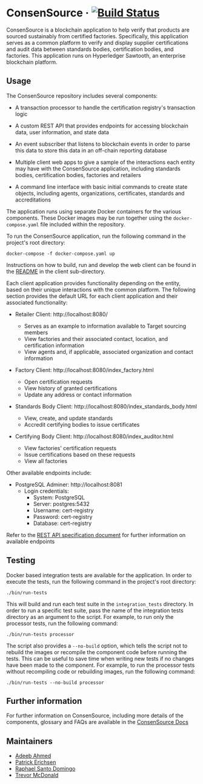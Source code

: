 # ConsenSource &middot; [![Build Status](https://travis-ci.org/target/consensource.svg?branch=master)](https://travis-ci.org/target/consensource)


ConsenSource is a blockchain application to help verify that products are sourced sustainably from certified factories. Specifically, this application serves as a common platform to verify and display supplier certifications and audit data between standards bodies, certification bodies, and factories. This application runs on Hyperledger Sawtooth, an enterprise blockchain platform.

## Usage

The ConsenSource repository includes several components:

- A transaction processor to handle the certification registry's transaction logic

- A custom REST API that provides endpoints for accessing blockchain data, user information, and state data

- An event subscriber that listens to blockchain events in order to parse this data to store this data in an off-chain reporting database

- Multiple client web apps to give a sample of the interactions each entity may have with the ConsenSource application, including standards bodies, certification bodies, factories and retailers

- A command line interface with basic initial commands to create state objects, including agents, organizations, certificates, standards and accreditations
  
The application runs using separate Docker containers for the various components. These Docker images may be run together using the `docker-compose.yaml` file included within the repository.

To run the ConsenSource application, run the following command in the project's root directory:

`docker-compose -f docker-compose.yaml up`

Instructions on how to build, run and develop the web client can be found in the [README](https://github.com/target/ConsenSource/blob/master/client/README.md) in the client sub-directory.

Each client application provides functionality depending on the entity, based on their unique interactions with the common platform. The following section provides the default URL for each client application and their associated functionality:

- Retailer Client: http://localhost:8080/
  - Serves as an example to information available to Target sourcing members
  - View factories and their associated contact, location, and certification information
  - View agents and, if applicable, associated organization and contact information

- Factory Client: http://localhost:8080/index_factory.html
  - Open certification requests
  - View history of granted certifications
  - Update any address or contact information

- Standards Body Client: http://localhost:8080/index_standards_body.html
  - View, create, and update standards
  - Accredit certifying bodies to issue certificates

- Certifying Body Client: http://localhost:8080/index_auditor.html
  - View factories' certification requests
  - Issue certifications based on these requests
  - View all factories

Other available endpoints include:

- PostgreSQL Adminer: http://localhost:8081
  - Login credentials:
    - System: PostgreSQL
    - Server: postgres:5432
    - Username: cert-registry
    - Password: cert-registry
    - Database: cert-registry

Refer to the [REST API specification document](https://github.com/target/ConsenSource/blob/master/docs_content/rest-api/specs.yaml) for further information on available endpoints


## Testing

Docker based integration tests are available for the application. In order to execute the tests, run the following command in the project's root directory:

`./bin/run-tests`

This will build and run each test suite in the `integration_tests` directory. In order to run a specific test suite, pass the name of the integration tests directory as an argument to the script. For example, to run only the processor tests, run the following command:

`./bin/run-tests processor`

The script also provides a `--no-build` option, which tells the script not to rebuild the images or recompile the component code before running the tests. This can be useful to save time when writing new tests if no changes have been made to the component. For example, to run the processor tests without recompiling code or rebuilding images, run the following command:

`./bin/run-tests --no-build processor`


## Further information

For further information on ConsenSource, including more details of the components, glossary and FAQs are available in the [ConsenSource Docs](https://pages.github.com/target/ConsenSource/)

## Maintainers

- [Adeeb Ahmed](https://github.com/adeebahmed)
- [Patrick Erichsen](https://github.com/Patrick-Erichsen)
- [Raphael Santo Domingo](https://github.com/pa3ng)
- [Trevor McDonald](https://github.com/trevormcdonald)
